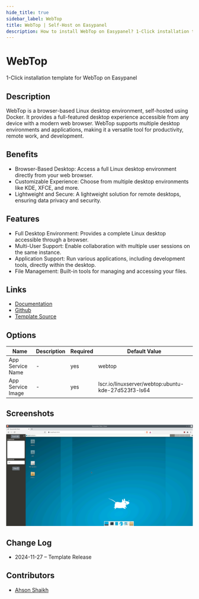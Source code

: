 ```yaml
---
hide_title: true
sidebar_label: WebTop
title: WebTop | Self-Host on Easypanel
description: How to install WebTop on Easypanel? 1-Click installation template for WebTop on Easypanel
---
```


<!-- generated -->

# WebTop

1-Click installation template for WebTop on Easypanel

## Description

WebTop is a browser-based Linux desktop environment, self-hosted using Docker. It provides a full-featured desktop experience accessible from any device with a modern web browser. WebTop supports multiple desktop environments and applications, making it a versatile tool for productivity, remote work, and development.

## Benefits

- Browser-Based Desktop: Access a full Linux desktop environment directly from your web browser.
- Customizable Experience: Choose from multiple desktop environments like KDE, XFCE, and more.
- Lightweight and Secure: A lightweight solution for remote desktops, ensuring data privacy and security.

## Features

- Full Desktop Environment: Provides a complete Linux desktop accessible through a browser.
- Multi-User Support: Enable collaboration with multiple user sessions on the same instance.
- Application Support: Run various applications, including development tools, directly within the desktop.
- File Management: Built-in tools for managing and accessing your files.

## Links

- [Documentation](https://docs.linuxserver.io/images/docker-webtop/)
- [Github](https://github.com/linuxserver/docker-webtop)
- [Template Source](https://github.com/easypanel-io/templates/tree/main/templates/webtop)

## Options

Name | Description | Required | Default Value
-|-|-|-
App Service Name | - | yes | webtop
App Service Image | - | yes | lscr.io/linuxserver/webtop:ubuntu-kde-27d523f3-ls64

## Screenshots

![WebTop Screenshot](./assets/screenshot.png)

## Change Log

- 2024-11-27 – Template Release

## Contributors

- [Ahson Shaikh](https://github.com/Ahson-Shaikh)
